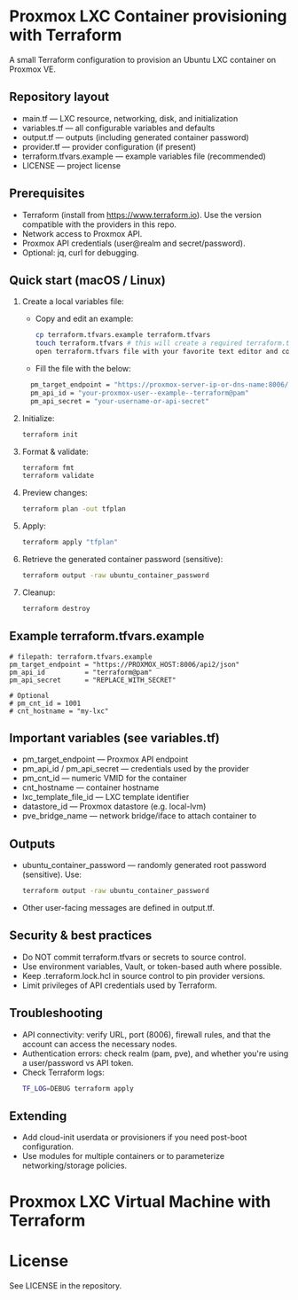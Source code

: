 # Proxmox LXC Container provisioning with Terraform

A small Terraform configuration to provision an Ubuntu LXC container on Proxmox VE.

## Repository layout
- main.tf — LXC resource, networking, disk, and initialization
- variables.tf — all configurable variables and defaults
- output.tf — outputs (including generated container password)
- provider.tf — provider configuration (if present)
- terraform.tfvars.example — example variables file (recommended)
- LICENSE — project license

## Prerequisites
- Terraform (install from https://www.terraform.io). Use the version compatible with the providers in this repo.
- Network access to Proxmox API.
- Proxmox API credentials (user@realm and secret/password).
- Optional: jq, curl for debugging.

## Quick start (macOS / Linux)
1. Create a local variables file:
   - Copy and edit an example:
     ```sh
     cp terraform.tfvars.example terraform.tfvars
     touch terraform.tfvars # this will create a required terraform.tfvars file
     open terraform.tfvars file with your favorite text editor and configure the below settings
     ```
   - Fill the file with the below:
   ```sh
     pm_target_endpoint = "https://proxmox-server-ip-or-dns-name:8006/api2/json"
     pm_api_id = "your-proxmox-user--example--terraform@pam"
     pm_api_secret = "your-username-or-api-secret"

2. Initialize:
   ```sh
   terraform init
   ```

3. Format & validate:
   ```sh
   terraform fmt
   terraform validate
   ```

4. Preview changes:
   ```sh
   terraform plan -out tfplan
   ```

5. Apply:
   ```sh
   terraform apply "tfplan"
   ```

6. Retrieve the generated container password (sensitive):
   ```sh
   terraform output -raw ubuntu_container_password
   ```

7. Cleanup:
   ```sh
   terraform destroy
   ```

## Example terraform.tfvars.example
```hcl
# filepath: terraform.tfvars.example
pm_target_endpoint = "https://PROXMOX_HOST:8006/api2/json"
pm_api_id          = "terraform@pam"
pm_api_secret      = "REPLACE_WITH_SECRET"

# Optional
# pm_cnt_id = 1001
# cnt_hostname = "my-lxc"
```

## Important variables (see variables.tf)
- pm_target_endpoint — Proxmox API endpoint
- pm_api_id / pm_api_secret — credentials used by the provider
- pm_cnt_id — numeric VMID for the container
- cnt_hostname — container hostname
- lxc_template_file_id — LXC template identifier
- datastore_id — Proxmox datastore (e.g. local-lvm)
- pve_bridge_name — network bridge/iface to attach container to

## Outputs
- ubuntu_container_password — randomly generated root password (sensitive). Use:
  ```sh
  terraform output -raw ubuntu_container_password
  ```
- Other user-facing messages are defined in output.tf.

## Security & best practices
- Do NOT commit terraform.tfvars or secrets to source control.
- Use environment variables, Vault, or token-based auth where possible.
- Keep .terraform.lock.hcl in source control to pin provider versions.
- Limit privileges of API credentials used by Terraform.

## Troubleshooting
- API connectivity: verify URL, port (8006), firewall rules, and that the account can access the necessary nodes.
- Authentication errors: check realm (pam, pve), and whether you're using a user/password vs API token.
- Check Terraform logs:
  ```sh
  TF_LOG=DEBUG terraform apply
  ```

## Extending
- Add cloud-init userdata or provisioners if you need post-boot configuration.
- Use modules for multiple containers or to parameterize networking/storage policies.

# Proxmox LXC Virtual Machine with Terraform

# License
See LICENSE in the repository.